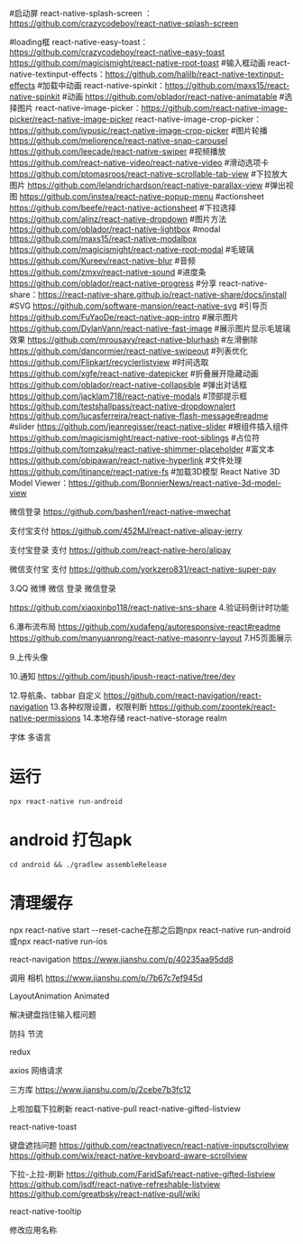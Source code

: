 

#启动屏
react-native-splash-screen ：https://github.com/crazycodeboy/react-native-splash-screen



#loading框
react-native-easy-toast：https://github.com/crazycodeboy/react-native-easy-toast
https://github.com/magicismight/react-native-root-toast
#输入框动画
react-native-textinput-effects：https://github.com/halilb/react-native-textinput-effects
#加载中动画
react-native-spinkit：https://github.com/maxs15/react-native-spinkit
#动画
https://github.com/oblador/react-native-animatable
#选择图片
react-native-image-picker：https://github.com/react-native-image-picker/react-native-image-picker
react-native-image-crop-picker：https://github.com/ivpusic/react-native-image-crop-picker
#图片轮播
https://github.com/meliorence/react-native-snap-carousel
https://github.com/leecade/react-native-swiper
#视频播放
https://github.com/react-native-video/react-native-video
#滑动选项卡
https://github.com/ptomasroos/react-native-scrollable-tab-view
#下拉放大图片
https://github.com/lelandrichardson/react-native-parallax-view
#弹出视图
https://github.com/instea/react-native-popup-menu
#actionsheet
https://github.com/beefe/react-native-actionsheet
#下拉选择
https://github.com/alinz/react-native-dropdown
#图片方法
https://github.com/oblador/react-native-lightbox
#modal
https://github.com/maxs15/react-native-modalbox
https://github.com/magicismight/react-native-root-modal
#毛玻璃
https://github.com/Kureev/react-native-blur
#音频
https://github.com/zmxv/react-native-sound
#进度条
https://github.com/oblador/react-native-progress
#分享
react-native-share：https://react-native-share.github.io/react-native-share/docs/install
#SVG
https://github.com/software-mansion/react-native-svg
#引导页
https://github.com/FuYaoDe/react-native-app-intro
#展示图片
https://github.com/DylanVann/react-native-fast-image
#展示图片显示毛玻璃效果
https://github.com/mrousavy/react-native-blurhash
#左滑删除
https://github.com/dancormier/react-native-swipeout
#列表优化
https://github.com/Flipkart/recyclerlistview
#时间选取
https://github.com/xgfe/react-native-datepicker
#折叠展开隐藏动画
https://github.com/oblador/react-native-collapsible
#弹出对话框
https://github.com/jacklam718/react-native-modals
#顶部提示框
https://github.com/testshallpass/react-native-dropdownalert
https://github.com/lucasferreira/react-native-flash-message#readme
#slider
https://github.com/jeanregisser/react-native-slider
#根组件插入组件
https://github.com/magicismight/react-native-root-siblings
#占位符
https://github.com/tomzaku/react-native-shimmer-placeholder
#富文本
https://github.com/obipawan/react-native-hyperlink
#文件处理
https://github.com/itinance/react-native-fs
#加载3D模型
React Native 3D Model Viewer：https://github.com/BonnierNews/react-native-3d-model-view


微信登录
https://github.com/bashen1/react-native-mwechat


支付宝支付
https://github.com/452MJ/react-native-alipay-jerry

支付宝登录 支付
https://github.com/react-native-hero/alipay



微信支付宝 支付
https://github.com/yorkzero831/react-native-super-pay




3.QQ 微博 微信 登录
微信登录

https://github.com/xiaoxinbo118/react-native-sns-share
4.验证码倒计时功能

6.瀑布流布局
https://github.com/xudafeng/autoresponsive-react#readme
https://github.com/manyuanrong/react-native-masonry-layout
7.H5页面展示

9.上传头像

10.通知
https://github.com/jpush/jpush-react-native/tree/dev

12.导航条、tabbar 自定义
https://github.com/react-navigation/react-navigation
13.各种权限设置，权限判断
https://github.com/zoontek/react-native-permissions
14.本地存储
react-native-storage
realm

字体   多语言







# 运行
`npx react-native run-android`

# android 打包apk
`cd android && ./gradlew assembleRelease`


# 清理缓存
npx react-native start --reset-cache在那之后跑npx react-native run-android或npx react-native run-ios




react-navigation 
https://www.jianshu.com/p/40235aa95dd8




调用 相机
https://www.jianshu.com/p/7b67c7ef945d



LayoutAnimation   Animated



解决键盘挡住输入框问题


防抖  节流


redux


axios  网络请求

三方库
https://www.jianshu.com/p/2cebe7b3fc12



上啦加载下拉刷新  react-native-pull   react-native-gifted-listview




react-native-toast


键盘遮挡问题
https://github.com/reactnativecn/react-native-inputscrollview
https://github.com/wix/react-native-keyboard-aware-scrollview


下拉-上拉-刷新
https://github.com/FaridSafi/react-native-gifted-listview
https://github.com/jsdf/react-native-refreshable-listview
https://github.com/greatbsky/react-native-pull/wiki


react-native-tooltip


修改应用名称